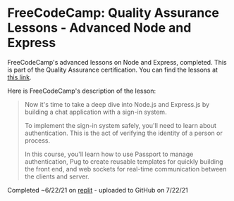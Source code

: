 # FreeCodeCamp: Quality Assurance Lessons - Advanced Node and Express

FreeCodeCamp's advanced lessons on Node and Express, completed. This is part of the Quality Assurance certification. You can find the lessons at [this link](https://www.freecodecamp.org/learn/quality-assurance/#advanced-node-and-express).

Here is FreeCodeCamp's description of the lesson:
>Now it's time to take a deep dive into Node.js and Express.js by building a chat application with a sign-in system.
>
>To implement the sign-in system safely, you'll need to learn about authentication. This is the act of verifying the identity of a person or process.
>
>In this course, you'll learn how to use Passport to manage authentication, Pug to create reusable templates for quickly building the front end, and web sockets for real-time communication between the clients and server.

Completed ~6/22/21 on [replit](https://replit.com/@AndyArensman/boilerplate-mochachai) - uploaded to GitHub on 7/22/21

